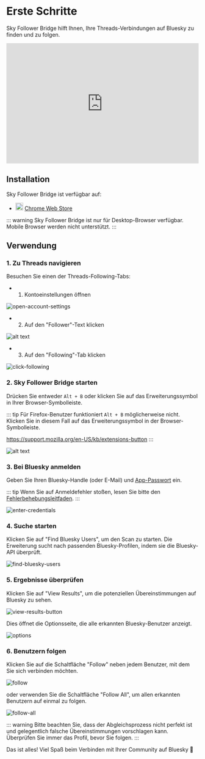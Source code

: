 # Erste Schritte

Sky Follower Bridge hilft Ihnen, Ihre Threads-Verbindungen auf Bluesky zu finden und zu folgen.

<iframe width="100%" height="315" src="https://www.youtube.com/embed/2GH-Vn3lBZ8?si=oScIGF2uFYAIH4jc" title="YouTube video player" frameborder="0" allow="accelerometer; autoplay; clipboard-write; encrypted-media; gyroscope; picture-in-picture; web-share" referrerpolicy="strict-origin-when-cross-origin" allowfullscreen></iframe>

## Installation

Sky Follower Bridge ist verfügbar auf:

<ul class="install-list">
  <li>
    <img src="/images/icon-chrome.svg" width="20" height="20">
    <a href="https://chrome.google.com/webstore/detail/sky-follower-bridge/behhbpbpmailcnfbjagknjngnfdojpko" target="_blank" rel="noopener noreferrer" class="link-to-chrome-store">Chrome Web Store</a>
  </li>
</ul>

::: warning
Sky Follower Bridge ist nur für Desktop-Browser verfügbar. Mobile Browser werden nicht unterstützt.
:::

## Verwendung

### 1. Zu Threads navigieren

Besuchen Sie einen der Threads-Following-Tabs:
- 1. Kontoeinstellungen öffnen

![open-account-settings](/images/threads-open-account.png)

- 2. Auf den "Follower"-Text klicken

![alt text](/images/threads-click-followers.png)

- 3. Auf den "Following"-Tab klicken

![click-following](/images/threads-click-following.png)

### 2. Sky Follower Bridge starten

Drücken Sie entweder `Alt + B` oder klicken Sie auf das Erweiterungssymbol in Ihrer Browser-Symbolleiste.

::: tip
Für Firefox-Benutzer funktioniert `Alt + B` möglicherweise nicht. Klicken Sie in diesem Fall auf das Erweiterungssymbol in der Browser-Symbolleiste.

https://support.mozilla.org/en-US/kb/extensions-button
:::

![alt text](/images/threads-open-extension.png)

### 3. Bei Bluesky anmelden

Geben Sie Ihren Bluesky-Handle (oder E-Mail) und [App-Passwort](https://bsky.app/settings/app-passwords) ein.

::: tip
Wenn Sie auf Anmeldefehler stoßen, lesen Sie bitte den [Fehlerbehebungsleitfaden](/de/troubleshooting).
:::

![enter-credentials](/images/enter-credentials.png)

### 4. Suche starten

Klicken Sie auf "Find Bluesky Users", um den Scan zu starten. Die Erweiterung sucht nach passenden Bluesky-Profilen, indem sie die Bluesky-API überprüft.

![find-bluesky-users](/images/scan-users.png)

### 5. Ergebnisse überprüfen

Klicken Sie auf "View Results", um die potenziellen Übereinstimmungen auf Bluesky zu sehen.

![view-results-button](/images/click-results.png)

Dies öffnet die Optionsseite, die alle erkannten Bluesky-Benutzer anzeigt.

![options](/images/options.png)

### 6. Benutzern folgen

Klicken Sie auf die Schaltfläche "Follow" neben jedem Benutzer, mit dem Sie sich verbinden möchten.

![follow](/images/click-follow-btn.png)

oder verwenden Sie die Schaltfläche "Follow All", um allen erkannten Benutzern auf einmal zu folgen.

![follow-all](/images/follow-all-btn.png)

::: warning
Bitte beachten Sie, dass der Abgleichsprozess nicht perfekt ist und gelegentlich falsche Übereinstimmungen vorschlagen kann. Überprüfen Sie immer das Profil, bevor Sie folgen.
:::

Das ist alles! Viel Spaß beim Verbinden mit Ihrer Community auf Bluesky 🎉 
